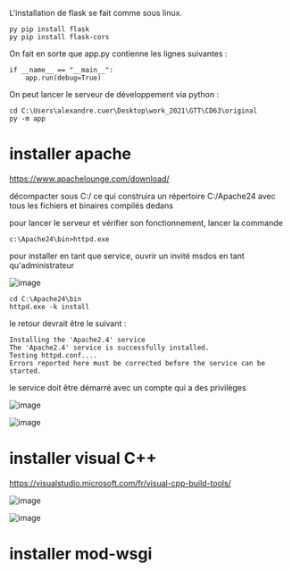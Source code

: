 L'installation de flask se fait comme sous linux.
```
py pip install flask
py pip install flask-cors
```

On fait en sorte que app.py contienne les lignes suivantes :

```
if __name__ == "__main__":
    app.run(debug=True)
```

On peut lancer le serveur de développement via python :

```
cd C:\Users\alexandre.cuer\Desktop\work_2021\GTT\CD63\original
py -m app
```

# installer apache 

https://www.apachelounge.com/download/

décompacter sous C:/ ce qui construira un répertoire C:/Apache24 avec tous les fichiers et binaires compilés dedans

pour lancer le serveur et vérifier son fonctionnement, lancer la commande 
```
c:\Apache24\bin>httpd.exe
```
pour installer en tant que service, ouvrir un invité msdos en tant qu'administrateur 

![image](https://user-images.githubusercontent.com/24553739/130686770-3499291b-b81a-41aa-88b3-e1ca2b7d276d.png)

```
cd C:\Apache24\bin
httpd.exe -k install
```
le retour devrait être le suivant :
```
Installing the 'Apache2.4' service
The 'Apache2.4' service is successfully installed.
Testing httpd.conf....
Errors reported here must be corrected before the service can be started.
```
le service doit être démarré avec un compte qui a des privilèges

![image](https://user-images.githubusercontent.com/24553739/130691028-b49921ce-5f4f-4d69-b63e-8a73baa7f17a.png)

![image](https://user-images.githubusercontent.com/24553739/130691297-26b50719-3025-4507-97d0-1febe5cd1d91.png)


# installer visual C++

https://visualstudio.microsoft.com/fr/visual-cpp-build-tools/

![image](https://user-images.githubusercontent.com/24553739/130683163-44858fc3-460c-40b0-affb-60ef80ce534d.png)

![image](https://user-images.githubusercontent.com/24553739/130683629-3d167940-64a1-426d-8a4d-222955710ca8.png)

# installer mod-wsgi

